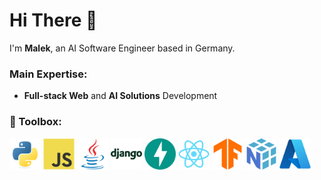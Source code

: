 # Hi There 👋

I'm **Malek**, an AI Software Engineer based in Germany.

### Main Expertise:
- **Full-stack Web** and **AI Solutions** Development

### 🧰 Toolbox:
<p>
  <img src="https://github.com/devicons/devicon/blob/master/icons/python/python-original.svg" alt="Python logo" width="50" height="50"/>
  <img src="https://github.com/devicons/devicon/blob/master/icons/javascript/javascript-original.svg" alt="JavaScript logo" width="50" height="50"/>
  <img src="https://github.com/devicons/devicon/blob/master/icons/java/java-original.svg" alt="Java logo" width="50" height="50"/>
  <img src="https://github.com/devicons/devicon/blob/master/icons/django/django-plain-wordmark.svg" alt="Django logo" width="50" height="50"/>
  <img src="https://github.com/devicons/devicon/blob/master/icons/fastapi/fastapi-original.svg" alt="Django logo" width="50" height="50"/>
  <img src="https://github.com/devicons/devicon/blob/master/icons/react/react-original.svg" alt="React logo" width="50" height="50"/>
  <img src="https://github.com/devicons/devicon/blob/master/icons/tensorflow/tensorflow-original.svg" alt="TensorFlow logo" width="50" height="50"/>
  <img src="https://github.com/devicons/devicon/blob/master/icons/numpy/numpy-original.svg" alt="NumPy logo" width="50" height="50"/>
  <img src="https://github.com/devicons/devicon/blob/master/icons/azure/azure-original.svg" alt="Azure logo" width="50" height="50"/>
</p>
